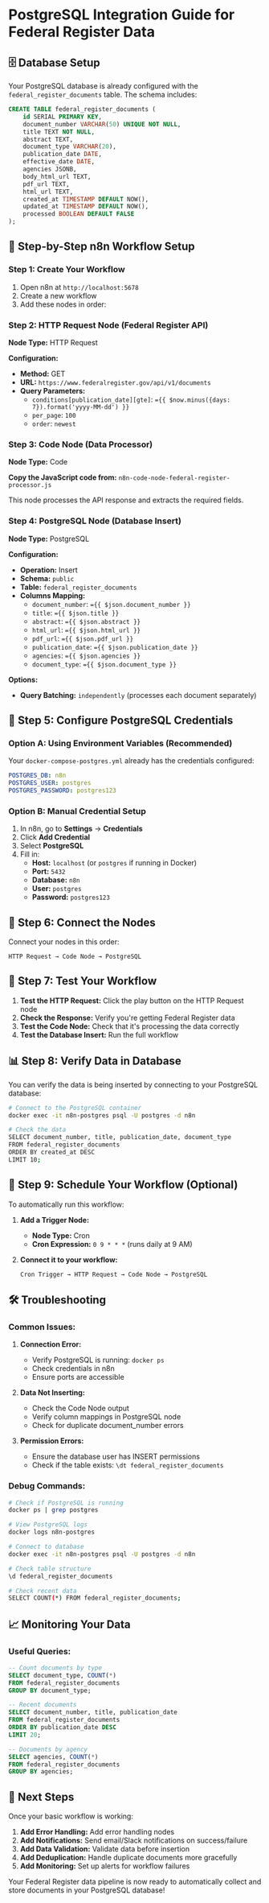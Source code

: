 # PostgreSQL Integration Guide for Federal Register Data

## 🗄️ **Database Setup**

Your PostgreSQL database is already configured with the `federal_register_documents` table. The schema includes:

```sql
CREATE TABLE federal_register_documents (
    id SERIAL PRIMARY KEY,
    document_number VARCHAR(50) UNIQUE NOT NULL,
    title TEXT NOT NULL,
    abstract TEXT,
    document_type VARCHAR(20),
    publication_date DATE,
    effective_date DATE,
    agencies JSONB,
    body_html_url TEXT,
    pdf_url TEXT,
    html_url TEXT,
    created_at TIMESTAMP DEFAULT NOW(),
    updated_at TIMESTAMP DEFAULT NOW(),
    processed BOOLEAN DEFAULT FALSE
);
```

## 🔧 **Step-by-Step n8n Workflow Setup**

### **Step 1: Create Your Workflow**

1. Open n8n at `http://localhost:5678`
2. Create a new workflow
3. Add these nodes in order:

### **Step 2: HTTP Request Node (Federal Register API)**

**Node Type:** HTTP Request

**Configuration:**
- **Method:** GET
- **URL:** `https://www.federalregister.gov/api/v1/documents`
- **Query Parameters:**
  - `conditions[publication_date][gte]`: `={{ $now.minus({days: 7}).format('yyyy-MM-dd') }}`
  - `per_page`: `100`
  - `order`: `newest`

### **Step 3: Code Node (Data Processor)**

**Node Type:** Code

**Copy the JavaScript code from:** `n8n-code-node-federal-register-processor.js`

This node processes the API response and extracts the required fields.

### **Step 4: PostgreSQL Node (Database Insert)**

**Node Type:** PostgreSQL

**Configuration:**
- **Operation:** Insert
- **Schema:** `public`
- **Table:** `federal_register_documents`
- **Columns Mapping:**
  - `document_number`: `={{ $json.document_number }}`
  - `title`: `={{ $json.title }}`
  - `abstract`: `={{ $json.abstract }}`
  - `html_url`: `={{ $json.html_url }}`
  - `pdf_url`: `={{ $json.pdf_url }}`
  - `publication_date`: `={{ $json.publication_date }}`
  - `agencies`: `={{ $json.agencies }}`
  - `document_type`: `={{ $json.document_type }}`

**Options:**
- **Query Batching:** `independently` (processes each document separately)

## 🔐 **Step 5: Configure PostgreSQL Credentials**

### **Option A: Using Environment Variables (Recommended)**

Your `docker-compose-postgres.yml` already has the credentials configured:

```yaml
POSTGRES_DB: n8n
POSTGRES_USER: postgres
POSTGRES_PASSWORD: postgres123
```

### **Option B: Manual Credential Setup**

1. In n8n, go to **Settings** → **Credentials**
2. Click **Add Credential**
3. Select **PostgreSQL**
4. Fill in:
   - **Host:** `localhost` (or `postgres` if running in Docker)
   - **Port:** `5432`
   - **Database:** `n8n`
   - **User:** `postgres`
   - **Password:** `postgres123`

## 🔗 **Step 6: Connect the Nodes**

Connect your nodes in this order:
```
HTTP Request → Code Node → PostgreSQL
```

## 🚀 **Step 7: Test Your Workflow**

1. **Test the HTTP Request:** Click the play button on the HTTP Request node
2. **Check the Response:** Verify you're getting Federal Register data
3. **Test the Code Node:** Check that it's processing the data correctly
4. **Test the Database Insert:** Run the full workflow

## 📊 **Step 8: Verify Data in Database**

You can verify the data is being inserted by connecting to your PostgreSQL database:

```bash
# Connect to the PostgreSQL container
docker exec -it n8n-postgres psql -U postgres -d n8n

# Check the data
SELECT document_number, title, publication_date, document_type 
FROM federal_register_documents 
ORDER BY created_at DESC 
LIMIT 10;
```

## 🔄 **Step 9: Schedule Your Workflow (Optional)**

To automatically run this workflow:

1. **Add a Trigger Node:**
   - **Node Type:** Cron
   - **Cron Expression:** `0 9 * * *` (runs daily at 9 AM)

2. **Connect it to your workflow:**
   ```
   Cron Trigger → HTTP Request → Code Node → PostgreSQL
   ```

## 🛠️ **Troubleshooting**

### **Common Issues:**

1. **Connection Error:**
   - Verify PostgreSQL is running: `docker ps`
   - Check credentials in n8n
   - Ensure ports are accessible

2. **Data Not Inserting:**
   - Check the Code Node output
   - Verify column mappings in PostgreSQL node
   - Check for duplicate document_number errors

3. **Permission Errors:**
   - Ensure the database user has INSERT permissions
   - Check if the table exists: `\dt federal_register_documents`

### **Debug Commands:**

```bash
# Check if PostgreSQL is running
docker ps | grep postgres

# View PostgreSQL logs
docker logs n8n-postgres

# Connect to database
docker exec -it n8n-postgres psql -U postgres -d n8n

# Check table structure
\d federal_register_documents

# Check recent data
SELECT COUNT(*) FROM federal_register_documents;
```

## 📈 **Monitoring Your Data**

### **Useful Queries:**

```sql
-- Count documents by type
SELECT document_type, COUNT(*) 
FROM federal_register_documents 
GROUP BY document_type;

-- Recent documents
SELECT document_number, title, publication_date 
FROM federal_register_documents 
ORDER BY publication_date DESC 
LIMIT 20;

-- Documents by agency
SELECT agencies, COUNT(*) 
FROM federal_register_documents 
GROUP BY agencies;
```

## 🎯 **Next Steps**

Once your basic workflow is working:

1. **Add Error Handling:** Add error handling nodes
2. **Add Notifications:** Send email/Slack notifications on success/failure
3. **Add Data Validation:** Validate data before insertion
4. **Add Deduplication:** Handle duplicate documents more gracefully
5. **Add Monitoring:** Set up alerts for workflow failures

Your Federal Register data pipeline is now ready to automatically collect and store documents in your PostgreSQL database!

